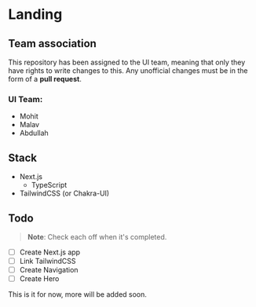 # Landing

## Team association

This repository has been assigned to the UI team, meaning that only they have rights to write changes to this. Any unofficial changes must be in the form of a **pull request**.

### UI Team:

- Mohit
- Malav
- Abdullah

## Stack

- Next.js
  - TypeScript
- TailwindCSS (or Chakra-UI)

## Todo

> **Note**: Check each off when it's completed.

- [ ] Create Next.js app
- [ ] Link TailwindCSS
- [ ] Create Navigation
- [ ] Create Hero

This is it for now, more will be added soon.
